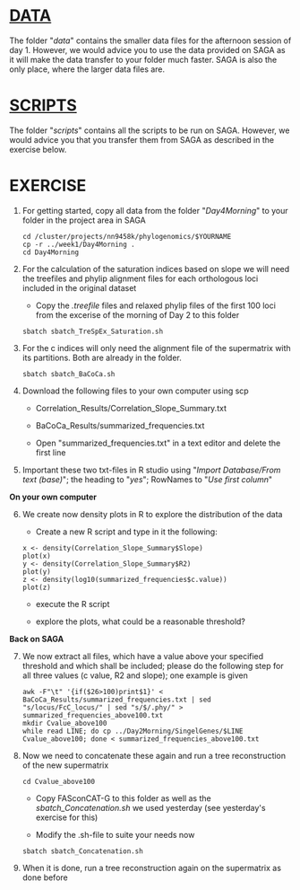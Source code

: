# [DATA](data)
The folder "_data_" contains the smaller data files for the afternoon session of day 1. However, we would advice you to use the data provided on SAGA as it will make the data transfer to your folder much faster. SAGA is also the only place, where the larger data files are.

# [SCRIPTS](scripts)
The folder "_scripts_" contains all the scripts to be run on SAGA. However, we would advice you that you transfer them from SAGA as described in the exercise below.

# EXERCISE
1. For getting started, copy all data from the folder "_Day4Morning_" to your folder in the project area in SAGA
	
	```
	cd /cluster/projects/nn9458k/phylogenomics/$YOURNAME
	cp -r ../week1/Day4Morning .
	cd Day4Morning
	```
	
2. For the calculation of the saturation indices based on slope we will need the treefiles and phylip alignment files for each orthologous loci included in the original dataset

	* Copy the _.treefile_ files and relaxed phylip files of the first 100 loci from the excerise of the morning of Day 2 to this folder
	
	```
	sbatch sbatch_TreSpEx_Saturation.sh
	```
	
3. For the c indices will only need the alignment file of the supermatrix with its partitions. Both are already in the folder.
	
	```
	sbatch sbatch_BaCoCa.sh
	```
	
4. Download the following files to your own computer using scp
	
	* Correlation_Results/Correlation_Slope_Summary.txt
	* BaCoCa_Results/summarized_frequencies.txt
	
	* Open "summarized_frequencies.txt" in a text editor and delete the first line

5. Important these two txt-files in R studio using "_Import Database/From text (base)_"; the heading to "_yes_"; RowNames to "_Use first column_"

**On your own computer**<br>

6. We create now density plots in R to explore the distribution of the data

	* Create a new R script and type in it the following:
	
	```
	x <- density(Correlation_Slope_Summary$Slope)
	plot(x)
	y <- density(Correlation_Slope_Summary$R2)
	plot(y)
	z <- density(log10(summarized_frequencies$c.value))
	plot(z)
	```
	
	* execute the R script
	
	* explore the plots, what could be a reasonable threshold?

**Back on SAGA**<br>

7. We now extract all files, which have a value above your specified threshold and which shall be included; please do the following step for all three values (c value, R2 and slope); one example is given 
	
	```
	awk -F"\t" '{if($26>100)print$1}' < BaCoCa_Results/summarized_frequencies.txt | sed "s/locus/FcC_locus/" | sed "s/$/.phy/" > summarized_frequencies_above100.txt
	mkdir Cvalue_above100
	while read LINE; do cp ../Day2Morning/SingelGenes/$LINE Cvalue_above100; done < summarized_frequencies_above100.txt
	```
	
8. Now we need to concatenate these again and run a tree reconstruction of the new supermatrix
	
	```
	cd Cvalue_above100
	```
	
	* Copy FASconCAT-G to this folder as well as the _sbatch_Concatenation.sh_ we used yesterday (see yesterday's exercise for this)
	 
	* Modify the .sh-file to suite your needs now
	
	```
	sbatch sbatch_Concatenation.sh
	```
	
9. When it is done, run a tree reconstruction again on the supermatrix as done before

